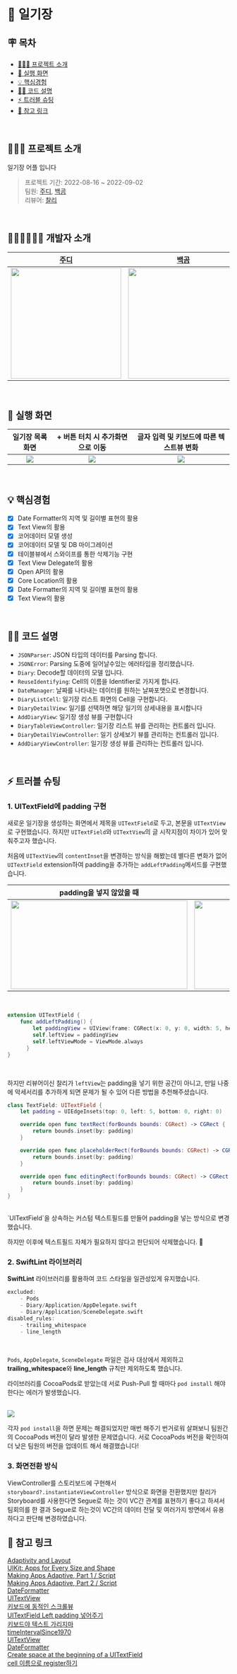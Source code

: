 # 📔 일기장

## 🪧 목차
- [🙋🏻‍♂️ 프로젝트 소개](#EF%B8%8F-프로젝트-소개)
- [📱 실행 화면](#-실행-화면)
- [💡 핵심경험](#-핵심경험)
- [🧑‍💻 코드 설명](#-코드-설명)
- [⚡️ 트러블 슈팅](#%EF%B8%8F-트러블-슈팅)
- [🔗 참고 링크](#-참고-링크)

<br>

## 🙋🏻‍♂️ 프로젝트 소개
일기장 어플 입니다 

> 프로젝트 기간: 2022-08-16 ~ 2022-09-02</br>
> 팀원:  [주디](https://github.com/Judy-999), [백곰](https://github.com/Baek-Gom-95) </br>
리뷰어: [찰리](https://github.com/kcharliek)</br>

<br>

## 🧑🏻‍💻🧑🏻‍💻 개발자 소개

|[주디](https://github.com/Judy-999)|[백곰](https://github.com/Baek-Gom-95)|
|:---:|:---:|
|<img src = "https://i.imgur.com/SdlGVLc.jpg" width="250" height="250"> | <img src = "https://i.imgur.com/c17eEk8.jpg" width="250" height="250"> |
	
<br>
	
## 📱 실행 화면
| 일기장 목록 화면 |+ 버튼 터치 시 추가화면으로 이동 | 글자 입력 및 키보드에 따른 텍스트뷰 변화 |
| :--------: | :--------: | :--------: |
| ![](https://i.imgur.com/yTb46gz.gif) |![](https://i.imgur.com/pQ2J1J0.gif)| ![](https://i.imgur.com/PcdFBvV.gif)|

<br>

## 💡 핵심경험
- [x] Date Formatter의 지역 및 길이별 표현의 활용
- [x] Text View의 활용
- [x] 코어데이터 모델 생성
- [x] 코어데이터 모델 및 DB 마이그레이션
- [x] 테이블뷰에서 스와이프를 통한 삭제기능 구현
- [x] Text View Delegate의 활용
- [x] Open API의 활용
- [x] Core Location의 활용
- [x] Date Formatter의 지역 및 길이별 표현의 활용
- [x] Text View의 활용
<br>
	
## 🧑‍💻 코드 설명
- `JSONParser`: JSON 타입의 데이터를 Parsing 합니다.
- `JSONError`: Parsing 도중에 일어날수있는 에러타입을 정리했습니다.
- `Diary`: Decode할 데이터의 모델 입니다.
- `ReuseIdentifying`: Cell의 이름을 Identifier로 가지게 합니다.
- `DateManager`: 날짜를 나타내는 데이터를 원하는 날짜포맷으로 변경합니다.
- `DiaryListCell`: 일기장 리스트 화면의 Cell을 구현합니다.
- `DiaryDetailView`: 일기를 선택하면 해당 일기의 상세내용을 표시합니다
- `AddDiaryView`: 일기장 생성 뷰를 구현합니다
- `DiaryTableViewController`: 일기장 리스트 뷰를 관리하는 컨트롤러 입니다.
- `DiaryDetailViewController`: 일기 상세보기 뷰를 관리하는 컨트롤러 입니다.
- `AddDiaryViewController`: 일기장 생성 뷰를 관리하는 컨트롤러 입니다.
<br>

## ⚡️ 트러블 슈팅
### 1. UITextField에 padding 구현
새로운 일기장을 생성하는 화면에서 제목을 `UITextField`로 두고, 본문을 `UITextView`로 구현했습니다. 하지만 `UITextField`와 `UITextView`의 글 시작지점이 차이가 있어 맞춰주고자 했습니다.

처음에 `UITextView`의 `contentInset`을 변경하는 방식을 해봤는데 별다른 변화가 없어 `UITextField` extension하여 padding을 추가하는 `addLeftPadding`메서드를 구현했습니다.
<br>

| **padding을 넣지 않았을 때** |  **padding을 넣은 후** | 
| :--------: | :--------: |  
| <img src="https://i.imgur.com/Sh6UCwN.png" width="400" height="200" />    |<img src="https://i.imgur.com/i6nwlVu.png" width="400" height="200" /> |

<br>

```swift
extension UITextField {
    func addLeftPadding() {
        let paddingView = UIView(frame: CGRect(x: 0, y: 0, width: 5, height: self.frame.height))
        self.leftView = paddingView
        self.leftViewMode = ViewMode.always
      }
}
```
<br>

하지만 리뷰어이신 찰리가 `leftView`는 padding을 넣기 위한 공간이 아니고, 만일 나중에 악세서리를 추가하게 되면 문제가 될 수 있어 다른 방법을 추천해주셨습니다.
<br>

```swift
class TextField: UITextField {
    let padding = UIEdgeInsets(top: 0, left: 5, bottom: 0, right: 0)

    override open func textRect(forBounds bounds: CGRect) -> CGRect {
        return bounds.inset(by: padding)
    }

    override open func placeholderRect(forBounds bounds: CGRect) -> CGRect {
        return bounds.inset(by: padding)
    }

    override open func editingRect(forBounds bounds: CGRect) -> CGRect {
        return bounds.inset(by: padding)
    }
}
```
<br>
`UITextField`을 상속하는 커스텀 텍스트필드를 만들어 padding을 넣는 방식으로 변경했습니다. 

하지만 이후에 텍스트필드 자체가 필요하지 않다고 판단되어 삭제했습니다. 🥲
<br>

### 2. SwiftLint 라이브러리
**SwiftLint** 라이브러리를 활용하여 코드 스타일을 일관성있게 유지했습니다. 
<br>

```swift
excluded:
    - Pods
    - Diary/Application/AppDelegate.swift
    - Diary/Application/SceneDelegate.swift
disabled_rules:
    - trailing_whitespace
    - line_length
```
<br>

`Pods`, `AppDelegate`, `SceneDelegate` 파일은 검사 대상에서 제외하고 **trailing_whitespace**와 **line_length** 규칙만 제외하도록 했습니다.

라이브러리를 CocoaPods로 받았는데 서로 Push-Pull 할 때마다 `pod install` 해야한다는 에러가 발생했습니다.  
<br>

![](https://i.imgur.com/omAPjwj.png)
<br>

각자 `pod install`을 하면 문제는 해결되었지만 매번 해주기 번거로워 살펴보니 팀원간의 CocoaPods 버전이 달라 발생한 문제였습니다.
서로 CocoaPods 버전을 확인하여 더 낮은 팀원의 버전을 업데이트 해서 해결했습니다!
<br>

### 3. 화면전환 방식 
ViewController를 스토리보드에 구현해서 `storyboard?.instantiateViewController` 방식으로 화면을 전환했지만 찰리가 Storyboard를 사용한다면 Segue로 하는 것이 VC간 관계를 표현하기 좋다고 하셔서 팀회의를 한 결과 Segue로 하는것이 VC간의 데이터 전달 및 여러가지 방면에서 유용하다고 판단해 변경하였습니다.
<br>

## 🔗 참고 링크
[Adaptivity and Layout](https://developer.apple.com/documentation/coredata)<br>
[UIKit: Apps for Every Size and Shape](https://developer.apple.com/videos/play/wwdc2018/235/)<br>
[Making Apps Adaptive, Part 1 / Script](https://asciiwwdc.com/2016/sessions/222)<br>
[Making Apps Adaptive, Part 2 / Script](https://www.youtube.com/watch?v=s3utpBiRbB0)<br>
[DateFormatter](https://developer.apple.com/documentation/foundation/dateformatter)<br>
[UITextView](https://developer.apple.com/documentation/uikit/uitextview)<br>
[키보드에 동적인 스크롤뷰](https://seizze.github.io/2019/11/17/iOS에서-키보드에-동적인-스크롤뷰-만들기.html)<br>
[UITextField Left padding 넣어주기 ](https://developer-fury.tistory.com/46)<br>
[키보드야 텍스트 가리지마](https://velog.io/@cherrish_red/iOS-%ED%82%A4%EB%B3%B4%EB%93%9C%EC%95%BC-%ED%85%8D%EC%8A%A4%ED%8A%B8-%EA%B0%80%EB%A6%AC%EC%A7%80%EB%A7%88)<br>
[timeIntervalSince1970](https://developer.apple.com/documentation/foundation/date/1779963-timeintervalsince1970)<br>
[UITextView](https://developer.apple.com/documentation/uikit/uitextview)<br>
[DateFormatter](https://developer.apple.com/documentation/foundation/dateformatter)<br>
[Create space at the beginning of a UITextField](https://stackoverflow.com/questions/25367502/create-space-at-the-beginning-of-a-uitextfield/27066764#27066764)<br>
[cell 이름으로 register하기](https://github.com/SwifterSwift/SwifterSwift/blob/master/Sources/SwifterSwift/UIKit/UICollectionViewExtensions.swift#L118)<br>
